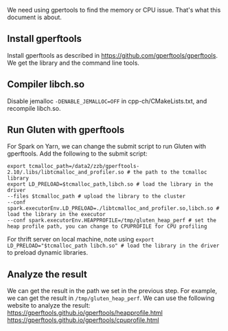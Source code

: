 We need using gpertools to find the memory or CPU issue. That's what this document is about.

## Install gperftools
Install gperftools as described in https://github.com/gperftools/gperftools.
We get the library and the command line tools.

## Compiler libch.so
Disable jemalloc `-DENABLE_JEMALLOC=OFF` in cpp-ch/CMakeLists.txt, and recompile libch.so.

## Run Gluten with gperftools
For Spark on Yarn, we can change the submit script to run Gluten with gperftools.
Add the following to the submit script:
```
export tcmalloc_path=/data2/zzb/gperftools-2.10/.libs/libtcmalloc_and_profiler.so # the path to the tcmalloc library
export LD_PRELOAD=$tcmalloc_path,libch.so # load the library in the driver
--files $tcmalloc_path # upload the library to the cluster
--conf spark.executorEnv.LD_PRELOAD=./libtcmalloc_and_profiler.so,libch.so # load the library in the executor
--conf spark.executorEnv.HEAPPROFILE=/tmp/gluten_heap_perf # set the heap profile path, you can change to CPUPROFILE for CPU profiling
```

For thrift server on local machine, note using `export LD_PRELOAD="$tcmalloc_path libch.so" # load the library in the driver` to preload dynamic libraries.

## Analyze the result
We can get the result in the path we set in the previous step. For example, we can get the result in `/tmp/gluten_heap_perf`. We can use the following website to analyze the result:
https://gperftools.github.io/gperftools/heapprofile.html
https://gperftools.github.io/gperftools/cpuprofile.html
